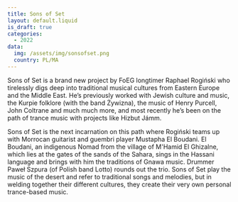 ```yaml
---
title: Sons of Set
layout: default.liquid
is_draft: true
categories:
  - 2022
data:
  img: /assets/img/sonsofset.png
  country: PL/MA
---
```


<p>Sons of Set is a brand new project by FoEG longtimer Raphael Rogiński who tirelessly digs deep into traditional musical cultures from Eastern Europe and the Middle East. He’s previously worked with Jewish culture and music, the Kurpie folklore (with the band Żywizna), the music of Henry Purcell, John Coltrane and much much more, and most recently he’s been on the path of trance music with projects like Hizbut Jámm. </p>

<p>Sons of Set is the next incarnation on this path where Rogiński teams up with Morrocan guitarist and guembri player Mustapha El Boudani. El Boudani, an indigenous Nomad from the village of M'Hamid El Ghizalne, which lies at the gates of the sands of the Sahara, sings in the Hassani language and brings with him the traditions of Gnawa music. Drummer Paweł Szpura (of Polish band Lotto) rounds out the trio. Sons of Set play the music of the desert and refer to traditional songs and melodies, but in welding together their different cultures, they create their very own personal trance-based music. 
</p>
